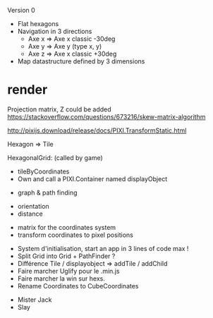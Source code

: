 Version 0

- Flat hexagons
- Navigation in 3 directions
    - Axe x => Axe x classic -30deg
    - Axe y => Axe y (type x, y)
    - Axe z => Axe x classic +30deg
- Map datastructure defined by 3 dimensions

# render

Projection matrix, Z could be added
https://stackoverflow.com/questions/673216/skew-matrix-algorithm

http://pixijs.download/release/docs/PIXI.TransformStatic.html

Hexagon => Tile

HexagonalGrid: (called by game)
- tileByCoordinates
- Own and call a PIXI.Container named displayObject
+ graph & path finding
- orientation
- distance
+ matrix for the coordinates system
+ transform coordinates to pixel positions

* System d'initialisation, start an app in 3 lines of code max !
* Split Grid into Grid + PathFinder ?
* Différence Tile / displayobject => addTile / addChild
* Faire marcher Uglify pour le .min.js
* Faire marcher la win sur hexs.
* Rename Coordinates to CubeCoordinates

+ Mister Jack
+ Slay
